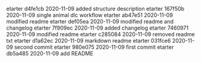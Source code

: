 etarter d4fe1cb 2020-11-09 added structure description
etarter 167f50b 2020-11-09 single animal dlc workflow
etarter ab47e51 2020-11-09 modified readme
etarter def05ea 2020-11-09 modified readme and changelog
etarter 7f909ec 2020-11-09 added changelog
etarter 7460971 2020-11-09 modified readme
etarter c285084 2020-11-09 removed readme txt
etarter d1a62ec 2020-11-09 markdown readme
etarter 031fce6 2020-11-09 second commit
etarter 980e075 2020-11-09 first commit
etarter db5a485 2020-11-09 add README
